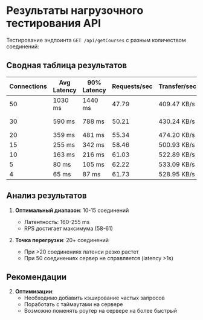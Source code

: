# Результаты нагрузочного тестирования API

Тестирование эндпоинта `GET /api/getCourses` с разным количеством соединений:

## Сводная таблица результатов

| Connections | Avg Latency | 90% Latency | Requests/sec | Transfer/sec | Эффективность       |
|-------------|-------------|-------------|--------------|--------------|---------------------|
| 50          | 1030 ms     | 1440 ms     | 47.79        | 409.47 KB/s  | ❌ Перегрузка       |
| 30          | 590 ms      | 788 ms      | 50.21        | 430.24 KB/s  | ⚠️ Высокая нагрузка  |
| 20          | 359 ms      | 481 ms      | 55.34        | 474.20 KB/s  | ⚠️ На пределе        |
| 15          | 255 ms      | 342 ms      | 58.46        | 500.93 KB/s  | ✅ Оптимально       |
| 10          | 163 ms      | 216 ms      | 61.03        | 522.89 KB/s  | ✅ Хорошо           |
| 5           | 80 ms       | 105 ms      | 62.22        | 533.09 KB/s  | ✅ Хорошо           |
| 4           | 65 ms       | 87 ms       | 61.73        | 528.95 KB/s  | ✅ Хорошо           |

## Анализ результатов

1. **Оптимальный диапазон**: 10-15 соединений
   - Латентность: 160-255 ms
   - RPS достигает максимума (58-61)

2. **Точка перегрузки**: 20+ соединений
   - При >20 соединениях латенси резко растет
   - При 50 соединениях сервер не справляется (latency >1s)

## Рекомендации

2. **Оптимизации**:
   - Необходимо добавить кэширование частых запросов
   - Поработать с таймаутами на сервере
   - Возможно поменять роутер на сервере на более быстрый